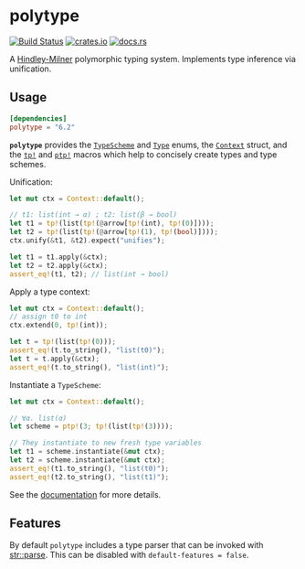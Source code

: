# polytype

[![Build Status](https://travis-ci.org/lorepozo/polytype-rs.svg?branch=master)](https://travis-ci.org/lorepozo/polytype-rs)
[![crates.io](https://img.shields.io/crates/v/polytype.svg)](https://crates.io/crates/polytype)
[![docs.rs](https://docs.rs/polytype/badge.svg)](https://docs.rs/polytype)

A [Hindley-Milner](https://wikipedia.org/wiki/Hindley–Milner_type_system) polymorphic typing system.
Implements type inference via unification.

## Usage

```toml
[dependencies]
polytype = "6.2"
```

**`polytype`** provides the
[`TypeScheme`](https://docs.rs/polytype/~6/polytype/enum.TypeScheme.html) and
[`Type`](https://docs.rs/polytype/~6/polytype/enum.Type.html) enums, the
[`Context`](https://docs.rs/polytype/~6/polytype/struct.Context.html)
struct, and the
[`tp!`](https://docs.rs/polytype/~6/polytype/macro.tp.html) and
[`ptp!`](https://docs.rs/polytype/~6/polytype/macro.ptp.html) macros which
help to concisely create types and type schemes.

Unification:

```rust
let mut ctx = Context::default();

// t1: list(int → α) ; t2: list(β → bool)
let t1 = tp!(list(tp!(@arrow[tp!(int), tp!(0)])));
let t2 = tp!(list(tp!(@arrow[tp!(1), tp!(bool)])));
ctx.unify(&t1, &t2).expect("unifies");

let t1 = t1.apply(&ctx);
let t2 = t2.apply(&ctx);
assert_eq!(t1, t2); // list(int → bool)
```

Apply a type context:

```rust
let mut ctx = Context::default();
// assign t0 to int
ctx.extend(0, tp!(int));

let t = tp!(list(tp!(0)));
assert_eq!(t.to_string(), "list(t0)");
let t = t.apply(&ctx);
assert_eq!(t.to_string(), "list(int)");
```

Instantiate a `TypeScheme`:

```rust
let mut ctx = Context::default();

// ∀α. list(α)
let scheme = ptp!(3; tp!(list(tp!(3))));

// They instantiate to new fresh type variables
let t1 = scheme.instantiate(&mut ctx);
let t2 = scheme.instantiate(&mut ctx);
assert_eq!(t1.to_string(), "list(t0)");
assert_eq!(t2.to_string(), "list(t1)");
```

See the [documentation](https://docs.rs/polytype) for more details.

## Features
By default `polytype` includes a type parser that can be invoked with
[str::parse](https://doc.rust-lang.org/stable/std/primitive.str.html#method.parse).
This can be disabled with `default-features = false`.

